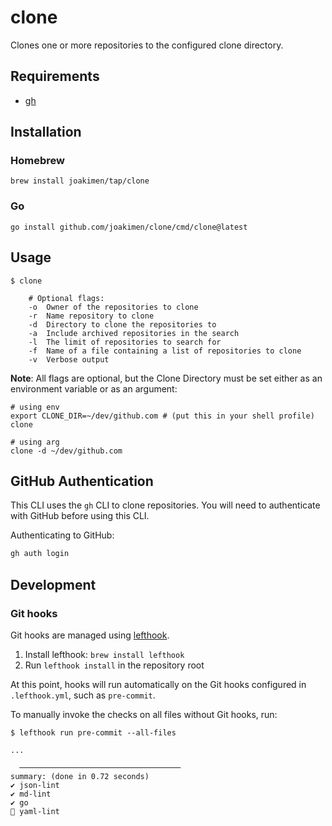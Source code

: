 # clone

Clones one or more repositories to the configured clone directory.

## Requirements

- [gh](https://cli.github.com/)

## Installation

### Homebrew

```shell
brew install joakimen/tap/clone
```

### Go

```shell
go install github.com/joakimen/clone/cmd/clone@latest
```

## Usage

```shell
$ clone 

    # Optional flags:
    -o  Owner of the repositories to clone
    -r  Name repository to clone
    -d  Directory to clone the repositories to
    -a  Include archived repositories in the search
    -l  The limit of repositories to search for
    -f  Name of a file containing a list of repositories to clone
    -v  Verbose output
```

**Note**: All flags are optional, but the Clone Directory must be set either as an environment variable or as an argument:

```shell
# using env 
export CLONE_DIR=~/dev/github.com # (put this in your shell profile)
clone

# using arg
clone -d ~/dev/github.com
```

## GitHub Authentication

This CLI uses the `gh` CLI to clone repositories. You will need to authenticate with GitHub before using this CLI.

Authenticating to GitHub:

```bash
gh auth login
```

## Development

### Git hooks

Git hooks are managed using [lefthook](https://github.com/evilmartians/lefthook).

1. Install lefthook: `brew install lefthook`
2. Run `lefthook install` in the repository root

At this point, hooks will run automatically on the Git hooks configured in `.lefthook.yml`, such as `pre-commit`.

To manually invoke the checks on all files without Git hooks, run:

```shell
$ lefthook run pre-commit --all-files

...

  ────────────────────────────────────
summary: (done in 0.72 seconds)
✔️ json-lint
✔️ md-lint
✔️ go
🥊 yaml-lint
```
